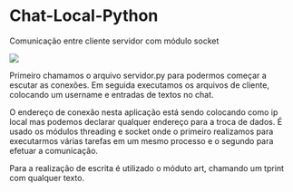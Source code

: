 # Chat-Local-Python
Comunicação entre cliente servidor com módulo socket 

<img src="https://github.com/vgoes19/Chat-Python-Local/blob/main/images/comunicacao.jpg"/>


Primeiro chamamos o arquivo servidor.py para podermos começar a escutar as conexões.
Em seguida executamos os arquivos de cliente, colocando um username e entradas de textos no chat.

O endereço de conexão nesta aplicação está sendo colocando como ip local mas podemos declarar qualquer endereço para a troca de dados.
É usado os módulos threading e socket onde o primeiro realizamos para executarmos várias tarefas em um mesmo processo e o segundo para efetuar a comunicação.

Para a realização de escrita é utilizado o móduto art, chamando um tprint com qualquer texto.
